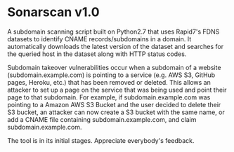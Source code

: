 # Sonarscan v1.0
A subdomain scanning script built on Python2.7 that uses Rapid7's FDNS datasets to identify CNAME records/subdomains in a domain. It automatically downloads the latest version of the dataset and searches for the queried host in the dataset along with HTTP status codes.

Subdomain takeover vulnerabilities occur when a subdomain of a website (subdomain.example.com) is pointing to a service (e.g. AWS S3, GitHub pages, Heroku, etc.) that has been removed or deleted. This allows an attacker to set up a page on the service that was being used and point their page to that subdomain. For example, if subdomain.example.com was pointing to a Amazon AWS S3 Bucket and the user decided to delete their S3 bucket, an attacker can now create a S3 bucket with the same name, or add a CNAME file containing subdomain.example.com, and claim subdomain.example.com.

The tool is in its initial stages. Appreciate everybody's feedback.

